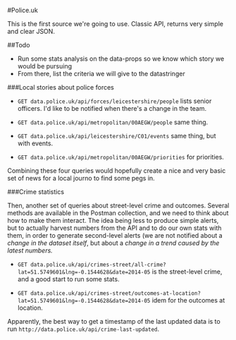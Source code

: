 #Police.uk

This is the first source we're going to use. 
Classic API, returns very simple and clear JSON.

##Todo
- Run some stats analysis on the data-props so we know which story we would be pursuing
- From there, list the criteria we will give to the datastringer

###Local stories about police forces

- ``GET data.police.uk/api/forces/leicestershire/people`` lists senior officers. I'd like to be notified when there's a change in the team.

- ``GET data.police.uk/api/metropolitan/00AEGW/people`` same thing.

- ``GET data.police.uk/api/leicestershire/C01/events`` same thing, but with events.

- ``GET data.police.uk/api/metropolitan/00AEGW/priorities`` for priorities.

Combining these four queries would hopefully create a nice and very basic set of news for a local journo to find some pegs in.

###Crime statistics

Then, another set of queries about street-level crime and outcomes. Several methods are available in the Postman collection, and we need to think about how to make them interact. 
The idea being less to produce simple alerts, but to actually harvest numbers from the API and to do our own stats with them, in order to generate second-level alerts (we are not notified about a *change in the dataset itself*, but about a *change in a trend caused by the latest numbers.*

- ``GET data.police.uk/api/crimes-street/all-crime?lat=51.5749601&lng=-0.1544628&date=2014-05`` is the street-level crime, and a good start to run some stats.

- ``GET data.police.uk/api/crimes-street/outcomes-at-location?lat=51.5749601&lng=-0.1544628&date=2014-05`` idem for the outcomes at location.

Apparently, the best way to get a timestamp of the last updated data is to run ``http://data.police.uk/api/crime-last-updated``.
